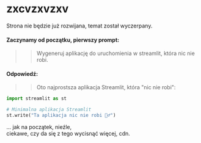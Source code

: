 # zxcvzxvzxv

Strona nie będzie już rozwijana, temat został wyczerpany.

#### Zaczynamy od początku, pierwszy prompt:

>> Wygeneruj aplikację do uruchomienia w streamlit, która nic nie robi.
>>

#### Odpowiedź:

>> Oto najprostsza aplikacja Streamlit, która "nic nie robi":
```python
import streamlit as st

# Minimalna aplikacja Streamlit
st.write("Ta aplikacja nic nie robi 🤷‍♂️")
```

... jak na początek, nieźle,<br>
ciekawe, czy da się z tego wycisnąć więcej, cdn.
